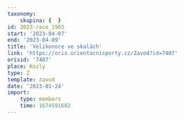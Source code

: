 ```yaml
---
taxonomy:
    skupina: {  }
id: 2023-race_1903
start: '2023-04-07'
end: '2023-04-09'
title: 'Velikonoce ve skalách'
link: 'https://oris.orientacnisporty.cz/Zavod?id=7407'
orisid: '7407'
place: Kozly
type: Z
template: zavod
date: '2023-01-24'
import:
    type: members
    time: 1674591602
---
```


